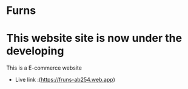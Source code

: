 # Furns
# This website site is now under the developing 
This is a E-commerce website 
- Live link :(https://fruns-ab254.web.app)


